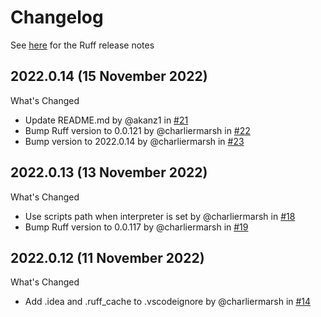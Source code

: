 # Changelog

See [here](https://github.com/charliermarsh/ruff/releases) for the Ruff release notes

## 2022.0.14 (15 November 2022)

What's Changed

- Update README.md by @akanz1 in [#21](https://github.com/charliermarsh/vscode-ruff/pull/21)
- Bump Ruff version to 0.0.121 by @charliermarsh in [#22](https://github.com/charliermarsh/vscode-ruff/pull/22)
- Bump version to 2022.0.14 by @charliermarsh in [#23](https://github.com/charliermarsh/vscode-ruff/pull/23)

## 2022.0.13 (13 November 2022)

What's Changed

- Use scripts path when interpreter is set by @charliermarsh in [#18](https://github.com/charliermarsh/vscode-ruff/pull/18)
- Bump Ruff version to 0.0.117 by @charliermarsh in [#19](https://github.com/charliermarsh/vscode-ruff/pull/19)

## 2022.0.12 (11 November 2022)

What's Changed

- Add .idea and .ruff_cache to .vscodeignore by @charliermarsh in [#14](https://github.com/charliermarsh/vscode-ruff/pull/14)
